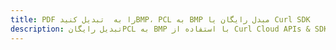 ---title: PDF را به  تبدیل کنیدBMP، PCL به BMP مبدل رایگان یا Curl SDKdescription: تبدیل رایگانPCL به BMP با استفاده از Curl Cloud APIs & SDK همچنین اسناد PDF را در Cloud ایجاد، ویرایش و رندر کنید.---